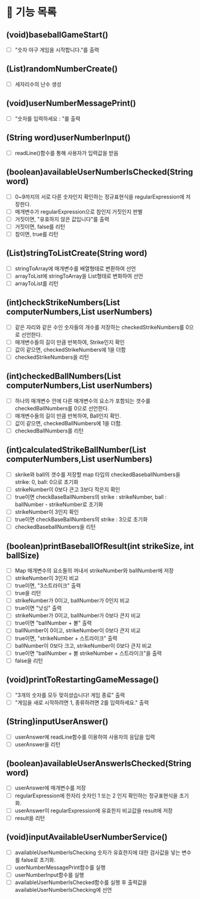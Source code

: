 # 🚀 기능 목록
##  (void)baseballGameStart()
- [ ] "숫자 야구 게임을 시작합니다."를 출력

## (List<Integer>)randomNumberCreate()
- [ ] 세자리수의 난수 생성

## (void)userNumberMessagePrint()
- [ ] "숫자를 입력하세요 : "를 출력

## (String word)userNumberInput()
- [ ] readLine()함수를 통해 사용자가 입력값을 받음

## (boolean)availableUserNumberIsChecked(String word)
- [ ] 0~9까지의 서로 다른 숫자인지 확인하는 정규표현식을 regularExpression에 저장한다.
- [ ] 매개변수가 regularExpression으로 참인지 거짓인지 판별
- [ ] 거짓이면, "유효하지 않은 값입니다"를 출력
- [ ] 거짓이면, false를 리턴
- [ ] 참이면, true를 리턴

## (List)stringToListCreate(String word)
- [ ] stringToArray에 매개변수를 배열형태로 변환하여 선언
- [ ] arrayToList에 stringToArray을 List형태로 변화하여 선언
- [ ] arrayToList를 리턴

## (int)checkStrikeNumbers(List computerNumbers,List userNumbers)
- [ ] 같은 자리와 같은 수인 숫자들의 개수를 저장하는 checkedStrikeNumbers를 0으로 선언한다.
- [ ] 매개변수들의 길이 만큼 반복하여, Strike인지 확인
- [ ] 값이 같으면, checkedStrikeNumbers에 1을 더함
- [ ] checkedStrikeNumbers을 리턴

## (int)checkedBallNumbers(List computerNumbers,List userNumbers)
- [ ] 하나의 매개변수 안에 다른 매개변수의 요소가 포함되는 갯수를 checkedBallNumbers를 0으로 선언한다.
- [ ] 매개변수들의 길이 만큼 반복하여, Ball인지 확인.
- [ ] 값이 같으면, checkedBallNumbers에 1을 더함.
- [ ] checkedBallNumbers를 리턴

## (int)calculatedStrikeBallNumber(List computerNumbers,List userNumbers)
- [ ] skrike와 ball의 갯수를 저장할 map 타입의 checkedBaseballNumbers을 strike: 0, ball: 0으로 초기화
- [ ] strikeNumber이 0보다 큰고 3보다 작은지 확인
- [ ] true이면 checkBaseBallNumbers의 strike : strikeNumber, ball : ballNumber - strikeNumber로 초기화
- [ ] strikeNumber이 3인지 확인
- [ ] true이면 checkBaseBallNumbers의 strike : 3으로 초기화
- [ ] checkedBaseballNumbers을 리턴

## (boolean)printBaseballOfResult(int strikeSize, int ballSize)
- [ ] Map 매개변수의 요소들의 꺼내서 strikeNumber와 ballNumber에 저장
- [ ] strikeNumber이 3인지 비교
- [ ] true이면, "3스트라이크" 출력
- [ ] true을 리턴
- [ ] strikeNumber가 0이고, ballNumber가 0인지 비교
- [ ] true이면 "낫싱" 출력
- [ ] strikeNumber가 0이고, ballNumber가 0보다 큰지 비교
- [ ] true이면 "ballNumber + 볼" 출력
- [ ] ballNumber이 0이고, strikeNumber이 0보다 큰지 비교
- [ ] true이면, "strikeNumber + 스트라이크" 출력
- [ ] ballNumber이 0보다 크고, strikeNumber이 0보다 큰지 비교
- [ ] true이면 "ballNumber + 볼 strikeNumber + 스트라이크"을 출력
- [ ] false을 리턴

## (void)printToRestartingGameMessage()
- [ ] "3개의 숫자를 모두 맞히셨습니다! 게임 종료" 출력
- [ ] "게임을 새로 시작하려면 1, 종류하려면 2를 입력하세요." 출력

## (String)inputUserAnswer()
- [ ] userAnswer에 readLine함수를 이용하여 사용자의 응답을 입력
- [ ] userAnswer을 리턴

## (boolean)availableUserAnswerIsChecked(String word)
- [ ] userAnswer에 매개변수를 저장
- [ ] regularExpression에 한자리 숫자인 1 또는 2 인지 확인하는 정규표현식을 초기화.
- [ ] userAnswer이 regularExpression에 유효한지 비교값을 result에 저장
- [ ] result을 리턴

## (void)inputAvailableUserNumberService()
- [ ] availableUserNumberIsChecking 숫자가 유효한지에 대한 검사값을 넣는 변수를 false로 초기화.
- [ ] userNumberMessagePrint함수를 실행
- [ ] userNumberInput함수를 실행
- [ ] availableUserNumberIsChecked함수를 실행 후 출력값을 availableUserNumberIsChecking에 선언
